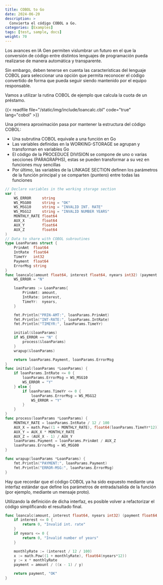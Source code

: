 ```yaml
---
title: COBOL to Go
date: 2024-06-20
description: >
  Convierta el código COBOL a Go.
categories: [Examples]
tags: [test, sample, docs]
weight: 70
---
```


Los avances en IA Gen permiten vislumbrar un futuro en el que la conversión de código entre distintos lenguajes de programación pueda realizarse de manera automática y transparente.

Sin embargo, deben tenerse en cuenta las características del lenguaje COBOL para seleccionar una opción que permita reconocer el código convertido de forma que pueda seguir siendo mantenido por el equipo responsable.

Vamos a utilizar la rutina COBOL de ejemplo que calcula la cuota de un préstamo.

{{< readfile file="/static/img/include/loancalc.cbl" code="true" lang="cobol" >}}

Una primera aproximación pasa por mantener la estructura del código COBOL:
* Una subrutina COBOL equivale a una función en Go 
* Las variables definidas en la WORKING-STORAGE se agrupan y transforman en variables Go 
* El código de la PROCEDUCE DIVISION se compone de uno o varias secciones (PARAGRAPHS), estas se pueden transformar a su vez en funciones muy sencillas
* Por último, las variables de la LINKAGE SECTION definen los parámetros de la función principal y se comparten (puntero) entre todas las funciones

```go
// Declare variables in the working storage section
var (
	WS_ERROR     string
	WS_MSG00     string = "OK"
	WS_MSG10     string = "INVALID INT. RATE"
	WS_MSG12     string = "INVALID NUMBER YEARS"
	MONTHLY_RATE float64
	AUX_X        float64
	AUX_Y        float64
	AUX_Z        float64
)
// Data to share with COBOL subroutines
type LoanParams struct {
	PrinAmt  float64
	IntRate  float64
	TimeYr   int32
	Payment  float64
	ErrorMsg string
}
func loancalc(amount float64, interest float64, nyears int32) (payment float64, errmsg string) {
	WS_ERROR = "N"

	loanParams := LoanParams{
		PrinAmt: amount,
		IntRate: interest,
		TimeYr:  nyears,
	}

	fmt.Println("PRIN-AMT:", loanParams.PrinAmt)
	fmt.Println("INT-RATE:", loanParams.IntRate)
	fmt.Println("TIMEYR:", loanParams.TimeYr)

	initial(&loanParams)
	if WS_ERROR == "N" {
		process(&loanParams)
	}
	wrapup(&loanParams)

	return loanParams.Payment, loanParams.ErrorMsg
}
func initial(loanParams *LoanParams) {
	if loanParams.IntRate <= 0 {
		loanParams.ErrorMsg = WS_MSG10
		WS_ERROR = "Y"
	} else {
		if loanParams.TimeYr <= 0 {
			loanParams.ErrorMsg = WS_MSG12
			WS_ERROR = "Y"
		}
	}
}
func process(loanParams *LoanParams) {
	MONTHLY_RATE = loanParams.IntRate / 12 / 100
	AUX_X = math.Pow((1 + MONTHLY_RATE), float64(loanParams.TimeYr*12))
	AUX_Y = AUX_X * MONTHLY_RATE
	AUX_Z = (AUX_X - 1) / AUX_Y
	loanParams.Payment = loanParams.PrinAmt / AUX_Z
	loanParams.ErrorMsg = WS_MSG00
}

func wrapup(loanParams *LoanParams) {
	fmt.Println("PAYMENT:", loanParams.Payment)
	fmt.Println("ERROR-MSG:", loanParams.ErrorMsg)
}
```

Hay que recordar que el código COBOL ya ha sido expuesto mediante una interfaz estándar que define los parámetros de entrada/salida de la función (por ejemplo, mediante un mensaje proto).

Utilizando la definición de dicha interfaz, es posible volver a refactorizar el código simplificando el resultado final.

```go 
func loancalc(amount, interest float64, nyears int32) (payment float64, errmsg string) {
	if interest <= 0 {
		return 0, "Invalid int. rate"
	}
	if nyears <= 0 {
		return 0, "Invalid number of years"
	}

	monthlyRate := (interest / 12 / 100)
	x := math.Pow((1 + monthlyRate), float64(nyears*12))
	y := x * monthlyRate
	payment = amount / ((x - 1) / y)

	return payment, "OK"
}
```



